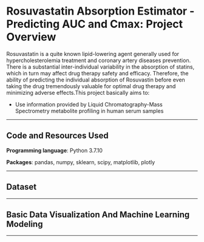 # Rosuvastatin Absorption Estimator - Predicting AUC and Cmax: Project Overview

Rosuvastatin is a quite known lipid-lowering agent generally used for hypercholesterolemia treatment and coronary artery diseases prevention. There is a substantial inter-individual variability in the absorption of statins, which in turn may affect drug therapy safety and efficacy. Therefore, the ability of predicting the individual absorption of Rosuvastin before even taking the drug tremendously valuable for optimal drug therapy and minimizing adverse effects.This project basically aims to:

* Use information provided by Liquid Chromatography-Mass Spectrometry metabolite profiling in human serum samples 

---
## Code and Resources Used

**Programming language**: Python 3.7.10

**Packages**: pandas, numpy, sklearn, scipy, matplotlib, plotly

---
## Dataset

---
## Basic Data Visualization And Machine Learning Modeling
---
